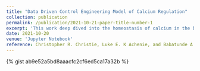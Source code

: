 ```yaml
---
title: "Data Driven Control Engineering Model of Calcium Regulation"
collection: publication
permalink: /publication/2021-10-21-paper-title-number-1
excerpt: 'This work deep dived into the homeostasis of calcium in the body and attempt to model this with data gotten from the numeric simulation of mathematical model representing the system. A system of Diffrential Algebraic eqaution were sloved to generate data used to train a Long Short Term Memory(LSTM) neural network.'
date: 2021-10-20
venue: 'Jupyter Notebook'
reference: Christopher R. Christie, Luke E. K Achenie, and Babatunde A. Ogunnaike (2014). &quot;A Control Engineering Model of Calcium Regulation.&quot; <i>E n d o c r i n e R e s e a r c h</i>.
---
```


{% gist ab9e52a5bd8aaacfc2cf6ed5ca17a32b %}

